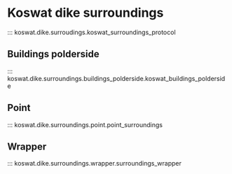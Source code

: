 # Koswat dike surroundings

::: koswat.dike.surroudings.koswat_surroundings_protocol

## Buildings polderside
::: koswat.dike.surroundings.buildings_polderside.koswat_buildings_polderside

## Point
::: koswat.dike.surroundings.point.point_surroundings

## Wrapper
::: koswat.dike.surroundings.wrapper.surroundings_wrapper
